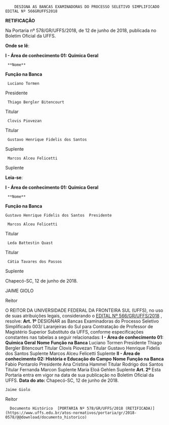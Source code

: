         DESIGNA AS BANCAS EXAMINADORAS DO PROCESSO SELETIVO SIMPLIFICADO EDITAL Nº 566GRUFFS2018  

  **RETIFICAÇÃO**

 Na Portaria nº 578/GR/UFFS/2018, de 12 de junho de 2018, publicada no Boletim Oficial da UFFS.

 **Onde se lê**:

 **I - Área de conhecimento 01: Química Geral**

     **Nome**

   **Função na Banca**

     Luciano Tormen

   Presidente

     Thiago Bergler Bitencourt

   Titular

     Clovis Piovezan

   Titular

     Gustavo Henrique Fidelis dos Santos

   Suplente

     Marcos Alceu Felicetti

   Suplente

      

 **Leia-se**:

 **I - Área de conhecimento 01: Química Geral**

     **Nome**

   **Função na Banca**

    Gustavo Henrique Fidelis dos Santos  Presidente

     Marcos Alceu Felicetti

   Titular

     Leda Battestin Quast

   Titular

     Cátia Tavares dos Passos

   Suplente

      

 Chapecó-SC, 12 de junho de 2018.

   JAIME GIOLO

  Reitor 

  O REITOR DA UNIVERSIDADE FEDERAL DA FRONTEIRA SUL (UFFS), no uso de suas atribuições legais, considerando o [EDITAL Nº 566/GR/UFFS/2018](https://www.uffs.edu.br/atos-normativos/edital/gr/2018-0566)  , resolve:   **Art. 1º** DESIGNAR as Bancas Examinadoras do Processo Seletivo Simplificado 003/ Laranjeiras do Sul para Contratação de Professor de Magistério Superior Substituto da UFFS, conforme especificações constantes nas tabelas a seguir relacionadas: **I - Área de conhecimento 01: Química Geral**      **Nome**    **Função na Banca**      Luciano Tormen   Presidente     Thiago Bergler Bitencourt   Titular     Clovis Piovezan   Titular     Gustavo Henrique Fidelis dos Santos   Suplente     Marcos Alceu Felicetti   Suplente       **II - Área de conhecimento 02: História e Educação do Campo**      **Nome**    **Função na Banca**      Fabio Pontarolo   Presidente     Ana Cristina Hammel   Titular     Rodrigo dos Santos   Titular     Fernanda Marcon   Suplente     Maria Eloá Gehlen   Suplente       **Art. 2º** Esta Portaria entra em vigor na data de sua publicação no Boletim Oficial da UFFS.      **Data do ato:** Chapecó-SC, 12 de junho de 2018.   
 

    Jaime Giolo   
 Reitor 

      Documento Histórico  [PORTARIA Nº 578/GR/UFFS/2018 (RETIFICADA)](https://www.uffs.edu.br/atos-normativos/portaria/gr/2018-0578/@@download/documento_historico)     
      
